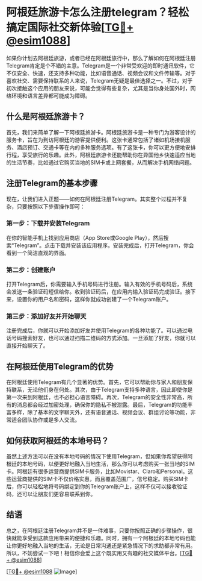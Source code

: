 # 阿根廷旅游卡怎么注册telegram？轻松搞定国际社交新体验[[TG💪+ @esim1088](https://t.me/s/esim1088)]

如果你计划去阿根廷旅游，或者已经在阿根廷旅行中，那么了解如何在阿根廷注册Telegram肯定是个不错的主意。Telegram是一个非常受欢迎的即时通讯软件，它不仅安全、快速，还支持多种功能，比如语音通话、视频会议和文件传输等。对于喜欢社交、需要保持联系的人来说，Telegram无疑是最佳选择之一。不过，对于初次接触这个应用的朋友来说，可能会觉得有些复杂，尤其是当你身处国外时，网络环境和语言差异都可能成为障碍。

## 什么是阿根廷旅游卡？

首先，我们来简单了解一下阿根廷旅游卡。阿根廷旅游卡是一种专门为游客设计的服务卡，旨在为到访阿根廷的游客提供便利。这张卡通常包括了诸如机场接机服务、酒店预订、交通卡等在内的多种服务选项。有了这张卡，你可以更方便地安排行程，享受旅行的乐趣。此外，阿根廷旅游卡还能帮助你在异国他乡快速适应当地的生活节奏，比如通过它购买当地的SIM卡或上网套餐，从而解决手机网络问题。

## 注册Telegram的基本步骤

现在，让我们进入正题——如何在阿根廷注册Telegram。其实整个过程并不复杂，只要按照以下步骤操作即可：

### 第一步：下载并安装Telegram

在你的智能手机上找到应用商店（App Store或Google Play），然后搜索“Telegram”。点击下载并安装该应用程序。安装完成后，打开Telegram，你会看到一个简洁直观的界面。

### 第二步：创建账户

打开Telegram后，你需要输入手机号码进行注册。输入有效的手机号码后，系统会发送一条验证码短信给你。收到验证码后，在应用内输入验证码完成验证。接下来，设置你的用户名和密码，这样你就成功创建了一个Telegram账户。

### 第三步：添加好友并开始聊天

注册完成后，你就可以开始添加好友并使用Telegram的各种功能了。可以通过电话号码搜索好友，也可以通过扫描二维码的方式添加。一旦添加了好友，你就可以直接开始聊天了。

## 在阿根廷使用Telegram的优势

在阿根廷使用Telegram有几个显著的优势。首先，它可以帮助你与家人和朋友保持联系，无论他们身在何处。其次，由于Telegram支持多种语言，因此即使你是第一次来到阿根廷，也不必担心语言障碍。再次，Telegram的安全性非常高，所有的消息都会经过加密处理，确保你的隐私不被泄露。最后，Telegram的功能丰富多样，除了基本的文字聊天外，还有语音通话、视频会议、群组讨论等功能，非常适合团队协作或是多人交流。

## 如何获取阿根廷的本地号码？

虽然上述方法可以在没有本地号码的情况下使用Telegram，但如果你希望获得阿根廷的本地号码，以便更好地融入当地生活，那么你可以考虑购买一张当地的SIM卡。阿根廷有很多运营商提供SIM卡服务，比如Movistar、Claro和Personal。这些运营商提供的SIM卡不仅价格实惠，而且覆盖范围广，信号稳定。购买SIM卡后，你可以轻松地将号码绑定到你的Telegram账户上，这样不仅可以接收验证码，还可以让朋友们更容易联系到你。

## 结语

总之，在阿根廷注册Telegram并不是一件难事，只要你按照正确的步骤操作，很快就能享受到这款应用带来的便捷和乐趣。同时，拥有一个阿根廷的本地号码也能让你更好地融入当地的生活，无论是日常沟通还是紧急情况下的求助都非常有用。所以，不妨尝试一下吧！相信你会爱上这个既实用又有趣的社交媒体平台。[[TG💪+ @esim1088](https://t.me/s/esim1088)]

[[TG💪+ @esim1088](https://t.me/s/esim1088) ![Image](https://i.postimg.cc/4NQfJmqS/Snipaste-2025-05-13-00-14-12.png)]